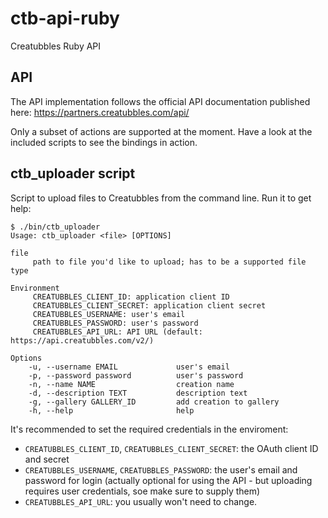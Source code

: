 # ctb-api-ruby

Creatubbles Ruby API

## API

The API implementation follows the official API documentation published here: https://partners.creatubbles.com/api/

Only a subset of actions are supported at the moment. Have a look at the included scripts to see the bindings in action.


## ctb_uploader script

Script to upload files to Creatubbles from the command line. Run it to get help:

```
$ ./bin/ctb_uploader
Usage: ctb_uploader <file> [OPTIONS]

file
     path to file you'd like to upload; has to be a supported file type

Environment
     CREATUBBLES_CLIENT_ID: application client ID
     CREATUBBLES_CLIENT_SECRET: application client secret
     CREATUBBLES_USERNAME: user's email
     CREATUBBLES_PASSWORD: user's password
     CREATUBBLES_API_URL: API URL (default: https://api.creatubbles.com/v2/)

Options
    -u, --username EMAIL             user's email
    -p, --password password          user's password
    -n, --name NAME                  creation name
    -d, --description TEXT           description text
    -g, --gallery GALLERY_ID         add creation to gallery
    -h, --help                       help
```

It's recommended to set the required credentials in the enviroment:

- `CREATUBBLES_CLIENT_ID`, `CREATUBBLES_CLIENT_SECRET`: the OAuth client ID and secret
- `CREATUBBLES_USERNAME`, `CREATUBBLES_PASSWORD`: the user's email and password for login (actually optional for using the API - but uploading requires user credentials, soe make sure to supply them)
- `CREATUBBLES_API_URL`: you usually won't need to change.
